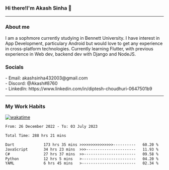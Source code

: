 <h3>Hi there!I'm Akash Sinha 👋</h3>

--- 

<h3>About me</h3>
I am a sophmore currently studying in Bennett University. I have interest in App Development, particulary Android but would love to get any experience in cross-platform technologies. Currently learning Flutter, with previous experience in Web dev, backend dev with Django and NodeJS.

<h3>Socials</h3>
 - Email: akashsinha432003@gmail.com<br>
 - Discord: @Akash#8760<br>
 - LinkedIn: https://www.linkedin.com/in/diptesh-choudhuri-0647501b9<br>


---

<h3>My Work Habits</h3>

[![wakatime](https://wakatime.com/badge/user/938b2951-49cf-4810-9b9e-c17cde3d3343.svg)](https://wakatime.com/@938b2951-49cf-4810-9b9e-c17cde3d3343)

<!--START_SECTION:waka-->

```txt
From: 26 December 2022 - To: 03 July 2023

Total Time: 288 hrs 21 mins

Dart             173 hrs 35 mins >>>>>>>>>>>>>>>----------   60.20 %
JavaScript       34 hrs 23 mins  >>>----------------------   11.93 %
C#               27 hrs 37 mins  >>-----------------------   09.58 %
Python           12 hrs 5 mins   >------------------------   04.20 %
YAML             6 hrs 45 mins   >------------------------   02.34 %
```

<!--END_SECTION:waka-->

